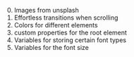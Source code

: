 0. Images from unsplash
1. Effortless transitions when scrolling
2. Colors for different elements
3. custom properties for the root element
4. Variables for storing certain font types
5. Variables for the font size
